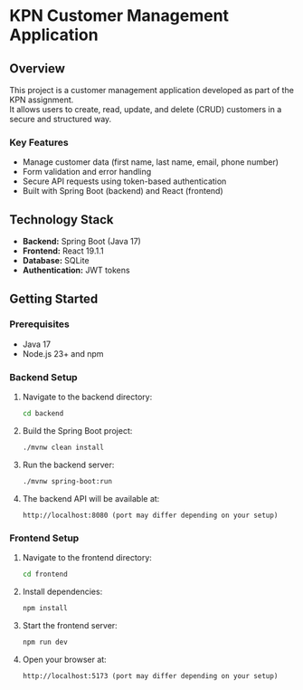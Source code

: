 # KPN Customer Management Application

## Overview

This project is a customer management application developed as part of the KPN assignment.  
It allows users to create, read, update, and delete (CRUD) customers in a secure and structured way.

### Key Features
- Manage customer data (first name, last name, email, phone number)
- Form validation and error handling
- Secure API requests using token-based authentication
- Built with Spring Boot (backend) and React (frontend)

## Technology Stack
- **Backend:** Spring Boot (Java 17)  
- **Frontend:** React 19.1.1
- **Database:** SQLite  
- **Authentication:** JWT tokens  

## Getting Started

### Prerequisites
- Java 17
- Node.js 23+ and npm  

### Backend Setup
1. Navigate to the backend directory:
    ```bash
    cd backend
    ```

2. Build the Spring Boot project:
    ```bash
    ./mvnw clean install
    ```

3. Run the backend server:
    ```bash
    ./mvnw spring-boot:run
    ```

4. The backend API will be available at:  
    ```
    http://localhost:8080 (port may differ depending on your setup)
    ```

### Frontend Setup
1. Navigate to the frontend directory:
    ```bash
    cd frontend
    ```

2. Install dependencies:
    ```bash
    npm install
    ```

3. Start the frontend server:
    ```bash
    npm run dev
    ```

4. Open your browser at:  
    ```
    http://localhost:5173 (port may differ depending on your setup)
    ```
